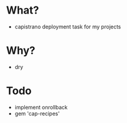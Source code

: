 # What?

* capistrano deployment task for my projects

# Why?

* dry

# Todo

* implement onrollback
* gem 'cap-recipes'